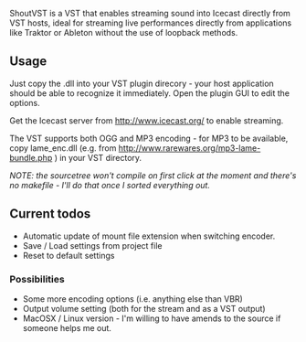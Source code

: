 ShoutVST is a VST that enables streaming sound into Icecast directly from VST hosts, ideal for streaming live performances directly from applications like Traktor or Ableton without the use of loopback methods.

## Usage ##
Just copy the .dll into your VST plugin direcory - your host application should be able to recognize it immediately. Open the plugin GUI to edit the options.

Get the Icecast server from http://www.icecast.org/ to enable streaming.

The VST supports both OGG and MP3 encoding - for MP3 to be available, copy lame\_enc.dll (e.g. from http://www.rarewares.org/mp3-lame-bundle.php ) in your VST directory.

_NOTE: the sourcetree won't compile on first click at the moment and there's no makefile - I'll do that once I sorted everything out._

## Current todos ##
  * Automatic update of mount file extension when switching encoder.
  * Save / Load settings from project file
  * Reset to default settings

### Possibilities ###
  * Some more encoding options (i.e. anything else than VBR)
  * Output volume setting (both for the stream and as a VST output)
  * MacOSX / Linux version - I'm willing to have amends to the source if someone helps me out.
